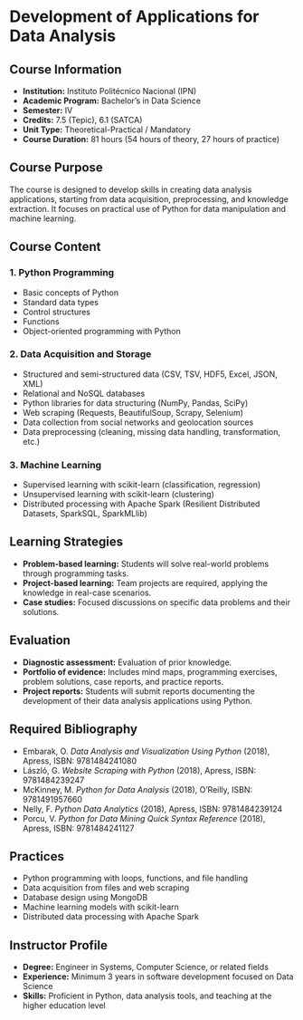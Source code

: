 # Development of Applications for Data Analysis

## Course Information

- **Institution:** Instituto Politécnico Nacional (IPN)
- **Academic Program:** Bachelor’s in Data Science
- **Semester:** IV
- **Credits:** 7.5 (Tepic), 6.1 (SATCA)
- **Unit Type:** Theoretical-Practical / Mandatory
- **Course Duration:** 81 hours (54 hours of theory, 27 hours of practice)

## Course Purpose

The course is designed to develop skills in creating data analysis applications, starting from data acquisition, preprocessing, and knowledge extraction. It focuses on practical use of Python for data manipulation and machine learning.

## Course Content

### 1. Python Programming
- Basic concepts of Python
- Standard data types
- Control structures
- Functions
- Object-oriented programming with Python

### 2. Data Acquisition and Storage
- Structured and semi-structured data (CSV, TSV, HDF5, Excel, JSON, XML)
- Relational and NoSQL databases
- Python libraries for data structuring (NumPy, Pandas, SciPy)
- Web scraping (Requests, BeautifulSoup, Scrapy, Selenium)
- Data collection from social networks and geolocation sources
- Data preprocessing (cleaning, missing data handling, transformation, etc.)

### 3. Machine Learning
- Supervised learning with scikit-learn (classification, regression)
- Unsupervised learning with scikit-learn (clustering)
- Distributed processing with Apache Spark (Resilient Distributed Datasets, SparkSQL, SparkMLlib)

## Learning Strategies

- **Problem-based learning:** Students will solve real-world problems through programming tasks.
- **Project-based learning:** Team projects are required, applying the knowledge in real-case scenarios.
- **Case studies:** Focused discussions on specific data problems and their solutions.

## Evaluation

- **Diagnostic assessment:** Evaluation of prior knowledge.
- **Portfolio of evidence:** Includes mind maps, programming exercises, problem solutions, case reports, and practice reports.
- **Project reports:** Students will submit reports documenting the development of their data analysis applications using Python.

## Required Bibliography

- Embarak, O. *Data Analysis and Visualization Using Python* (2018), Apress, ISBN: 9781484241080
- László, G. *Website Scraping with Python* (2018), Apress, ISBN: 9781484239247
- McKinney, M. *Python for Data Analysis* (2018), O’Reilly, ISBN: 9781491957660
- Nelly, F. *Python Data Analytics* (2018), Apress, ISBN: 9781484239124
- Porcu, V. *Python for Data Mining Quick Syntax Reference* (2018), Apress, ISBN: 9781484241127

## Practices

- Python programming with loops, functions, and file handling
- Data acquisition from files and web scraping
- Database design using MongoDB
- Machine learning models with scikit-learn
- Distributed data processing with Apache Spark

## Instructor Profile

- **Degree:** Engineer in Systems, Computer Science, or related fields
- **Experience:** Minimum 3 years in software development focused on Data Science
- **Skills:** Proficient in Python, data analysis tools, and teaching at the higher education level
